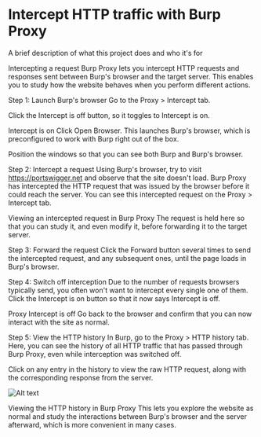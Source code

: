 
# Intercept HTTP traffic with Burp Proxy

A brief description of what this project does and who it's for

Intercepting a request
Burp Proxy lets you intercept HTTP requests and responses sent between Burp's browser and the target server. This enables you to study how the website behaves when you perform different actions.

Step 1: Launch Burp's browser
Go to the Proxy > Intercept tab.

Click the Intercept is off button, so it toggles to Intercept is on.

Intercept is on
Click Open Browser. This launches Burp's browser, which is preconfigured to work with Burp right out of the box.

Position the windows so that you can see both Burp and Burp's browser.


Step 2: Intercept a request
Using Burp's browser, try to visit https://portswigger.net and observe that the site doesn't load. Burp Proxy has intercepted the HTTP request that was issued by the browser before it could reach the server. You can see this intercepted request on the Proxy > Intercept tab.

Viewing an intercepted request in Burp Proxy
The request is held here so that you can study it, and even modify it, before forwarding it to the target server.

Step 3: Forward the request
Click the Forward button several times to send the intercepted request, and any subsequent ones, until the page loads in Burp's browser.

Step 4: Switch off interception
Due to the number of requests browsers typically send, you often won't want to intercept every single one of them. Click the Intercept is on button so that it now says Intercept is off.

Proxy Intercept is off
Go back to the browser and confirm that you can now interact with the site as normal.

Step 5: View the HTTP history
In Burp, go to the Proxy > HTTP history tab. Here, you can see the history of all HTTP traffic that has passed through Burp Proxy, even while interception was switched off.

Click on any entry in the history to view the raw HTTP request, along with the corresponding response from the server.

![Alt text](https://res.cloudinary.com/dceb4nzy9/image/upload/v1716140962/hxo2k3dsa3a8pu6nuvjp.png)

Viewing the HTTP history in Burp Proxy
This lets you explore the website as normal and study the interactions between Burp's browser and the server afterward, which is more convenient in many cases.
